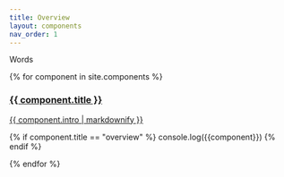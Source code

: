 ```yaml
---
title: Overview
layout: components
nav_order: 1
---
```


Words

<div>
 <div class="category-tiles">
  {% for component in site.components %}
  
  <div>
    <a href="{{site.baseurl}}{{ component.url }}">
     <div class="category-tiles-thumb"></div>
      <h3>{{ component.title }}</h3>
      <p>{{ component.intro | markdownify }}</p>
    </a>
  </div>

  {% if component.title == "overview" %}
  console.log({{component}})
  {% endif %}
  
  {% endfor %}  
 </div>
</div>
